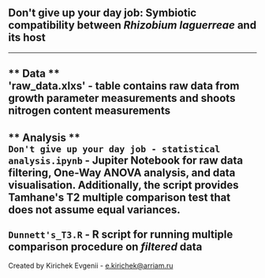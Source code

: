 ## Don't give up your day job: Symbiotic compatibility between _Rhizobium laguerreae_ and its host ##

---
** Data **
<br>'raw_data.xlxs' - table contains raw data from growth parameter measurements and shoots nitrogen content measurements 
---
** Analysis **
<br>`Don't give up your day job - statistical analysis.ipynb` - Jupiter Notebook for raw data filtering, One-Way ANOVA analysis, and data visualisation. Additionally, the script provides Tamhane's T2 multiple comparison test that does not assume equal variances.  
<br>`Dunnett's_T3.R` - R script for running multiple comparison procedure on _filtered_ data
---
Created by Kirichek Evgenii - e.kirichek@arriam.ru

